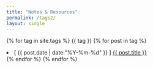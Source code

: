 ```yaml
---
title: "Notes & Resources"
permalink: /tags2/
layout: single
---
```



{% for tag in site.tags %}
	<span> {{ tag }} </span>
	{% for post in tag %}
	  <div class="post_info">
	    <li>
	    	 <span>[   {{ post.date | date:"%Y-%m-%d" }}   ]</span>
	         <a href="{{ post.url }}">{{ post.title }}</a>
	    </li>
	    </div>
	  {% endfor %}
{% endfor %}

